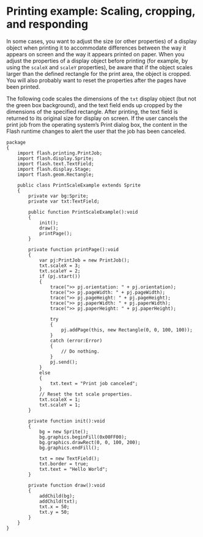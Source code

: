 # Printing example: Scaling, cropping, and responding

<div>

In some cases, you want to adjust the size (or other properties) of a display
object when printing it to accommodate differences between the way it appears on
screen and the way it appears printed on paper. When you adjust the properties
of a display object before printing (for example, by using the `scaleX` and
`scaleY` properties), be aware that if the object scales larger than the defined
rectangle for the print area, the object is cropped. You will also probably want
to reset the properties after the pages have been printed.

The following code scales the dimensions of the `txt` display object (but not
the green box background), and the text field ends up cropped by the dimensions
of the specified rectangle. After printing, the text field is returned to its
original size for display on screen. If the user cancels the print job from the
operating system’s Print dialog box, the content in the Flash runtime changes to
alert the user that the job has been canceled.

    package
    {
    	import flash.printing.PrintJob;
    	import flash.display.Sprite;
    	import flash.text.TextField;
    	import flash.display.Stage;
    	import flash.geom.Rectangle;

    	public class PrintScaleExample extends Sprite
    	{
    		private var bg:Sprite;
    		private var txt:TextField;

    		public function PrintScaleExample():void
    		{
    			init();
    			draw();
    			printPage();
    		}

    		private function printPage():void
    		{
    			var pj:PrintJob = new PrintJob();
    			txt.scaleX = 3;
    			txt.scaleY = 2;
    			if (pj.start())
    			{
    				trace(">> pj.orientation: " + pj.orientation);
    				trace(">> pj.pageWidth: " + pj.pageWidth);
    				trace(">> pj.pageHeight: " + pj.pageHeight);
    				trace(">> pj.paperWidth: " + pj.paperWidth);
    				trace(">> pj.paperHeight: " + pj.paperHeight);

    				try
    				{
    					pj.addPage(this, new Rectangle(0, 0, 100, 100));
    				}
    				catch (error:Error)
    				{
    					// Do nothing.
    				}
    				pj.send();
    			}
    			else
    			{
    				txt.text = "Print job canceled";
    			}
    			// Reset the txt scale properties.
    			txt.scaleX = 1;
    			txt.scaleY = 1;
    		}

    		private function init():void
    		{
    			bg = new Sprite();
    			bg.graphics.beginFill(0x00FF00);
    			bg.graphics.drawRect(0, 0, 100, 200);
    			bg.graphics.endFill();

    			txt = new TextField();
    			txt.border = true;
    			txt.text = "Hello World";
    		}

    		private function draw():void
    		{
    			addChild(bg);
    			addChild(txt);
    			txt.x = 50;
    			txt.y = 50;
    		}
    	}
    }

</div>

<div>

<div>

</div>

</div>
